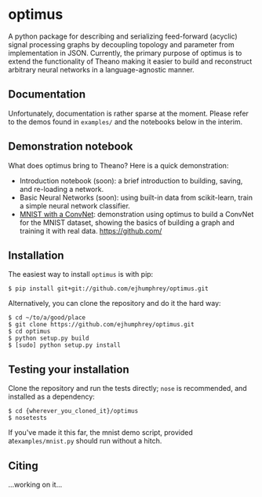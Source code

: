# optimus

A python package for describing and serializing feed-forward (acyclic) signal processing graphs by decoupling topology and parameter from implementation in JSON. Currently, the primary purpose of optimus is to extend the functionality of Theano making it easier to build and reconstruct arbitrary neural networks in a language-agnostic manner.


## Documentation

Unfortunately, documentation is rather sparse at the moment. Please refer to the demos found in `examples/` and the notebooks below in the interim.


## Demonstration notebook

What does optimus bring to Theano?  Here is a quick demonstration:

* Introduction notebook (soon): a brief introduction to building, saving, and re-loading a network.
* Basic Neural Networks (soon): using built-in data from scikit-learn, train a simple neural network classifier.
* [MNIST with a ConvNet](http://nbviewer.ipython.org/github/ejhumphrey/optimus/blob/master/examples/mnist.ipynb): demonstration using optimus to build a ConvNet for the MNIST dataset, showing the basics of building a graph and training it with real data.
https://github.com/


## Installation

The easiest way to install `optimus` is with pip:

```
$ pip install git+git://github.com/ejhumphrey/optimus.git
```

Alternatively, you can clone the repository and do it the hard way:

```
$ cd ~/to/a/good/place
$ git clone https://github.com/ejhumphrey/optimus.git
$ cd optimus
$ python setup.py build
$ [sudo] python setup.py install
```

## Testing your installation

Clone the repository and run the tests directly; `nose` is recommended, and installed as a dependency:

```
$ cd {wherever_you_cloned_it}/optimus
$ nosetests
```

If you've made it this far, the mnist demo script, provided at`examples/mnist.py` should run without a hitch.


Citing
------
...working on it...
